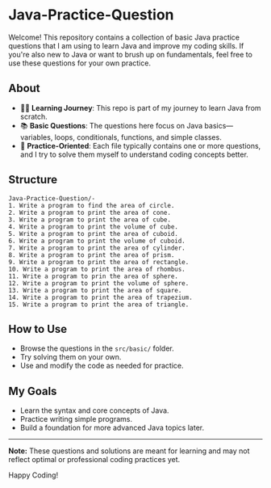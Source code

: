 # Java-Practice-Question

Welcome! This repository contains a collection of basic Java practice questions that I am using to learn Java and improve my coding skills. If you're also new to Java or want to brush up on fundamentals, feel free to use these questions for your own practice.

## About

- 🧑‍💻 **Learning Journey**: This repo is part of my journey to learn Java from scratch.
- 📚 **Basic Questions**: The questions here focus on Java basics—variables, loops, conditionals, functions, and simple classes.
- 📝 **Practice-Oriented**: Each file typically contains one or more questions, and I try to solve them myself to understand coding concepts better.

## Structure

```
Java-Practice-Question/-
1. Write a program to find the area of circle.
2. Write a program to print the area of cone.
3. Write a program to print the area of cube.
4. Write a program to print the volume of cube.
5. Write a program to print the area of cuboid.
6. Write a program to print the volume of cuboid.
7. Write a program to print the area of cylinder.
8. Write a program to print the area of prism.
9. Write a program to print the area of rectangle.
10. Write a program to print the area of rhombus.
11. Write a program to prin the area of sphere.
12. Write a program to print the volume of sphere.
13. Write a program to print the area of square.
14. Write a program to print the area of trapezium.
15. Write a program to print the area of triangle.
```

## How to Use

- Browse the questions in the `src/basic/` folder.
- Try solving them on your own.
- Use and modify the code as needed for practice.

## My Goals

- Learn the syntax and core concepts of Java.
- Practice writing simple programs.
- Build a foundation for more advanced Java topics later.

---

**Note:** These questions and solutions are meant for learning and may not reflect optimal or professional coding practices yet.

Happy Coding!
